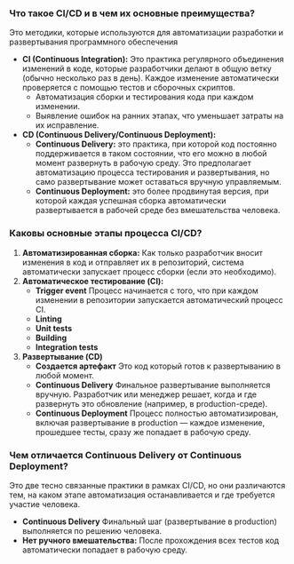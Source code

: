 

### Что такое CI/CD и в чем их основные преимущества?

Это методики, которые используются для автоматизации разработки и развертывания программного обеспечения

- **CI (Continuous Integration):** Это практика регулярного объединения изменений в коде, которые 
разработчики делают в общую ветку (обычно несколько раз в день). Каждое изменение автоматически проверяется 
с помощью тестов и сборочных скриптов.
  - Автоматизация сборки и тестирования кода при каждом изменении.
  - Выявление ошибок на ранних этапах, что уменьшает затраты на их исправление.
- **CD (Continuous Delivery/Continuous Deployment):**
  - **Continuous Delivery:** это практика, при которой код постоянно поддерживается в таком состоянии, что 
  его можно в любой момент развернуть в рабочую среду. Это предполагает автоматизацию процесса тестирования 
  и развертывания, но само развертывание может оставаться вручную управляемым.
  - **Continuous Deployment:** это более продвинутая версия, при которой каждая успешная сборка автоматически 
  развертывается в рабочей среде без вмешательства человека.

### Каковы основные этапы процесса CI/CD?

1. **Автоматизированная сборка:** Как только разработчик вносит изменения в код и отправляет их в репозиторий,
   система автоматически запускает процесс сборки (если это необходимо).
2. **Автоматическое тестирование (CI):**
   - **Trigger event** Процесс начинается с того, что при каждом изменении в репозитории запускается
     автоматический процесс CI.
   - **Linting**
   - **Unit tests**
   - **Building**
   - **Integration tests**
3. **Развертывание (CD)**
   - **Создается артефакт** Это код который готов к развертыванию в любой момент.
   - **Continuous Delivery** Финальное развертывание выполняется вручную. Разработчик или менеджер решает,
     когда и где развернуть это обновление (например, в production-среде).
   - **Continuous Deployment** Процесс полностью автоматизирован, включая развертывание в production — каждое
     изменение, прошедшее тесты, сразу же попадает в рабочую среду.

### Чем отличается Continuous Delivery от Continuous Deployment?

Это две тесно связанные практики в рамках CI/CD, но они различаются тем, на каком этапе автоматизация
останавливается и где требуется участие человека.

- **Continuous Delivery** Финальный шаг (развертывание в production) выполняется по решению человека.
- **Нет ручного вмешательства:** После прохождения всех тестов код автоматически попадает в рабочую среду.
